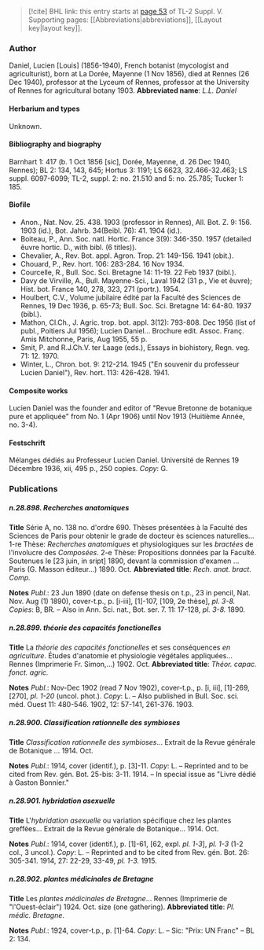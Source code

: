 > [!cite] BHL link: this entry starts at [page 53](https://www.biodiversitylibrary.org/page/33259099) of TL-2 Suppl. V.
> Supporting pages: [[Abbreviations|abbreviations]], [[Layout key|layout key]].

### Author

Daniel, Lucien \[Louis\] (1856-1940), French botanist (mycologist and agriculturist), born at La Dorée, Mayenne (1 Nov 1856), died at Rennes (26 Dec 1940), professor at the Lyceum of Rennes, professor at the University of Rennes for agricultural botany 1903. 
**Abbreviated name**: *L.L. Daniel*

#### Herbarium and types

Unknown.

#### Bibliography and biography

Barnhart 1: 417 (b. 1 Oct 1856 \[sic\], Dorée, Mayenne, d. 26 Dec 1940, Rennes); BL 2: 134, 143, 645; Hortus 3: 1191; LS 6623, 32.466-32.463; LS suppl. 6097-6099; TL-2, suppl. 2: no. 21.510 and 5: no. 25.785; Tucker 1: 185.

#### Biofile

- Anon., Nat. Nov. 25. 438. 1903 (professor in Rennes), All. Bot. Z. 9: 156. 1903 (id.), Bot. Jahrb. 34(Beibl. 76): 41. 1904 (id.).
- Boiteau, P., Ann. Soc. natl. Hortic. France 3(9): 346-350. 1957 (detailed êuvre hortic. D., with bibl. (6 titles)).
- Chevalier, A., Rev. Bot. appl. Agron. Trop. 21: 149-156. 1941 (obit.).
- Chouard, P., Rev. hort. 106: 283-284. 16 Nov 1934.
- Courcelle, R., Bull. Soc. Sci. Bretagne 14: 11-19. 22 Feb 1937 (bibl.).
- Davy de Virville, A., Bull. Mayenne-Sci., Laval 1942 (31 p., Vie et êuvre); Hist. bot. France 140, 278, 323, 271 (portr.). 1954.
- Houlbert, C.V., Volume jubilaire édité par la Faculté des Sciences de Rennes, 19 Dec 1936, p. 65-73; Bull. Soc. Sci. Bretagne 14: 64-80. 1937 (bibl.).
- Mathon, Cl.Ch., J. Agric. trop. bot. appl. 3(12): 793-808. Dec 1956 (list of publ., Poitiers Jul 1956); Lucien Daniel... Brochure edit. Assoc. Franç. Amis Mitchonne, Paris, Aug 1955, 55 p.
- Smit, P. and R.J.Ch.V. ter Laage (eds.), Essays in biohistory, Regn. veg. 71: 12. 1970.
- Winter, L., Chron. bot. 9: 212-214. 1945 ("En souvenir du professeur Lucien Daniel"), Rev. hort. 113: 426-428. 1941.

#### Composite works

Lucien Daniel was the founder and editor of "Revue Bretonne de botanique pure et appliquée" from No. 1 (Apr 1906) until Nov 1913 (Huitième Année, no. 3-4).

#### Festschrift

Mélanges dédiés au Professeur Lucien Daniel. Université de Rennes 19 Décembre 1936, xii, 495 p., 250 copies. *Copy*: G.

### Publications

##### n.28.898. Recherches anatomiques

**Title**
Série A, no. 138 no. d'ordre 690. Thèses présentées à la Faculté des Sciences de Paris pour obtenir le grade de docteur ès sciences naturelles... 1-re Thèse: *Recherches anatomiques* et physiologiques sur les *bractées* de l'involucre des *Composées*. 2-e Thèse: Propositions données par la Faculté. Soutenues le \[23 juin, in sript\] 1890, devant la commission d'examen ... Paris (G. Masson éditeur...) 1890. Oct.
**Abbreviated title**: *Rech. anat. bract. Comp.*

**Notes**
*Publ*.: 23 Jun 1890 (date on defense thesis on t.p., 23 in pencil, Nat. Nov. Aug (1) 1890), cover-t.p., p. \[i-iii\], \[1\]-107, \[109, 2e thèse\], *pl. 3-8.* *Copies*: B, BR. – Also in Ann. Sci. nat., Bot. ser. 7. 11: 17-128, *pl. 3-8.* 1890.

##### n.28.899. théorie des capacités fonctionelles

**Title**
La *théorie des capacités fonctionelles* et ses conséquences *en agriculture*. Études d'anatomie et physiologie végétales appliquées... Rennes (Imprimerie Fr. Simon,...) 1902. Oct.
**Abbreviated title**: *Théor. capac. fonct. agric.*

**Notes**
*Publ*.: Nov-Dec 1902 (read 7 Nov 1902), cover-t.p., p. \[i, iii\], \[1\]-269, \[270\], *pl. 1-20* (uncol. phot.). *Copy*: L. – Also published in Bull. Soc. sci. méd. Ouest 11: 480-546. 1902, 12: 57-141, 261-376. 1903.

##### n.28.900. Classification rationnelle des symbioses

**Title**
*Classification rationnelle des symbioses*... Extrait de la Revue générale de Botanique ... 1914. Oct.

**Notes**
*Publ*.: 1914, cover (identif.), p. \[3\]-11. *Copy*: L. – Reprinted and to be cited from Rev. gén. Bot. 25-bis: 3-11. 1914. – In special issue as "Livre dédié à Gaston Bonnier."

##### n.28.901. hybridation asexuelle

**Title**
L'*hybridation asexuelle* ou variation spécifique chez les plantes greffées... Extrait de la Revue générale de Botanique... 1914. Oct.

**Notes**
*Publ*.: 1914, cover (identif.), p. \[1\]-61, \[62, expl. *pl. 1-3*\], *pl. 1-3* (1-2 col., 3 uncol.). *Copy*: L. – Reprinted and to be cited from Rev. gén. Bot. 26: 305-341. 1914, 27: 22-29, 33-49, *pl. 1-3.* 1915.

##### n.28.902. plantes médicinales de Bretagne

**Title**
Les *plantes médicinales de Bretagne*... Rennes (Imprimerie de "l'Ouest-éclair") 1924. Oct. size (one gathering).
**Abbreviated title**: *Pl. médic. Bretagne*.

**Notes**
*Publ*.: 1924, cover-t.p., p. \[1\]-64. *Copy*: L. – Sic: "Prix: UN Franc" – BL 2: 134.

